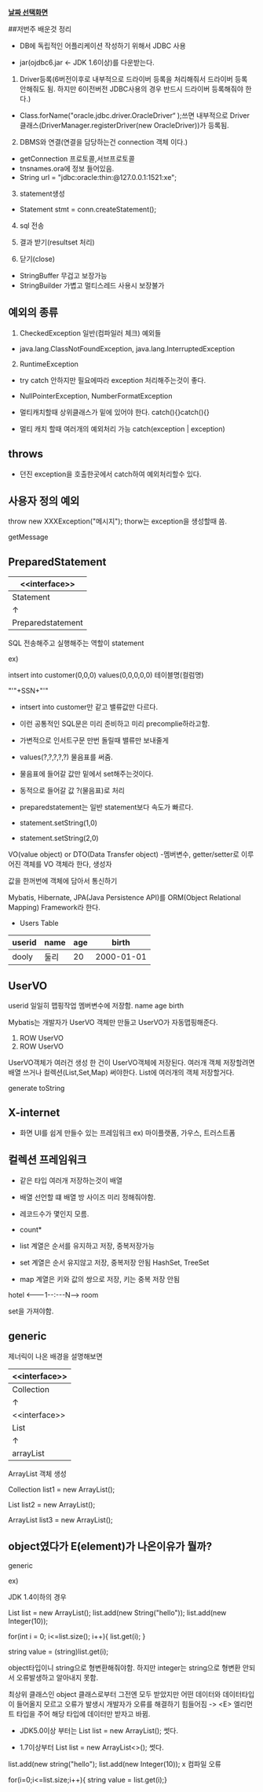 ﻿**[날짜 선택화면](../README.md)**

##저번주 배운것 정리

- DB에 독립적인 어플리케이션 작성하기 위해서 JDBC 사용

- jar(ojdbc6.jar <- JDK 1.6이상)를 다운받는다.



1. Driver등록(6버전이후로 내부적으로 드라이버 등록을 처리해줘서 드라이버 등록 안해줘도 됨. 하지만 6이전버전 JDBC사용의 경우 반드시 드라이버 등록해줘야 한다.)

  - Class.forName("oracle.jdbc.driver.OracleDriver“ );쓰면 내부적으로 Driver 클래스(DriverManager.registerDriver(new OracleDriver))가 등록됨.

2. DBMS와 연결(연결을 담당하는건 connection 객체 이다.)
  - getConnection 프로토콜,서브프로토콜
  - tnsnames.ora에 정보 들어있음.
  - String url = "jdbc:oracle:thin:@127.0.0.1:1521:xe";

3. statement생성
  - Statement stmt = conn.createStatement();

4. sql 전송

5. 결과 받기(resultset 처리)

6. 닫기(close)


- StringBuffer 무겁고 보장가능
- StringBuilder 가볍고 멀티스레드 사용시 보장불가


## 예외의 종류

1. CheckedException 일반(컴파일러 체크) 예외들
  - java.lang.ClassNotFoundException, java.lang.InterruptedException


2. RuntimeException
  - try catch 안하지만 필요에따라 exception 처리해주는것이 좋다.
  - NullPointerException, NumberFormatException

- 멀티캐치할때 상위클래스가 밑에 있어야 한다.
catch(){}catch(){} 

- 멀티 캐치 할때 여러개의 예외처리 가능 catch(exception | exception)

## throws

- 던진 exception을 호출한곳에서 catch하여 예외처리할수 있다.

## 사용자 정의 예외
throw new XXXException("메시지");
thorw는 exception을 생성할때 씀.

getMessage

## PreparedStatement


\<\<interface\>\>|
------------------|
Statement|
  ↑|
Preparedstatement|

SQL 전송해주고 실행해주는 역할이 statement

ex)

intsert into customer(0,0,0)
values(0,0,0,0,0)
테이블명(컬럼명)

"'"+SSN+"'" 

- intsert into customer만 같고 밸류값만 다르다.
- 이런 공통적인 SQL문은 미리 준비하고 미리 precomplie하라고함.

- 가변적으로 인서트구문 만번 돌릴때 밸류만 보내줄게
- values(?,?,?,?,?) 물음표를 써줌.
- 물음표에 들어갈 값만 밑에서 set해주는것이다.
- 동적으로 들어갈 값 ?(물음표)로 처리

- preparedstatement는 일반 statement보다 속도가 빠르다.

- statement.setString(1,0)
- statement.setString(2,0)


VO(value object) or DTO(Data Transfer object)
-멤버변수, getter/setter로 이루어진 객체를 VO 객체라 한다, 생성자

값을 한꺼번에 객체에 담아서 통신하기


Mybatis, Hibernate, JPA(Java Persistence API)를 ORM(Object Relational Mapping) Framework라 한다.

- Users Table

userid|name|age|birth
------|----|----|---------
dooly | 둘리 | 20 | 2000-01-01

UserVO
-------
userid 일일히 맵핑작업 멤버변수에 저장함.
name
age
birth

Mybatis는 개발자가 UserVO 객체만 만들고 UserVO가 자동맵핑해준다.

1. ROW UserVO
2. ROW UserVO

UserVO객체가 여러건 생성
한 건이 UserVO객체에 저장된다.
여러개 객체 저장할려면 배열 쓰거나 컬렉션(List,Set,Map) 써야한다.
List에 여러개의 객체 저장할거다.

generate toString

## X-internet 

- 화면 UI를 쉽게 만들수 있는 프레임워크 ex) 마이플랫폼, 가우스, 트러스트폼

## 컬렉션 프레임워크

- 같은 타입 여러개 저장하는것이 배열

- 배열 선언할 떄 배열 방 사이즈 미리 정해줘야함.

- 레코드수가 몇인지 모름.

- count*

- list 계열은 순서를 유지하고 저장, 중복저장가능
- set 계열은 순서 유지않고 저장, 중복저장 안됨 HashSet, TreeSet
- map 계열은 키와 값의 쌍으로 저장, 키는 중복 저장 안됨

hotel <---1--:---N--> room 

set을 가져야함.

## generic

제너릭이 나온 배경을 설명해보면

\<\<interface\>\>|
-----------------|
Collection|
↑|
\<\<interface\>\>|
List|
↑|
arrayList|

ArrayList 객체 생성

Collection list1 = new ArrayList();

List list2 = new ArrayList();

ArrayList list3 = new ArrayList();

## object였다가 E(element)가 나온이유가 뭘까?

<E> generic

ex)

JDK 1.4이하의 경우

List list = new ArrayList();
list.add(new String("hello"));
list.add(new Integer(10));

for(int i = 0; i<=list.size(); i++){ list.get(i); }

string value = (string)list.get(i);

object타입이니 string으로 형변환해줘야함. 하지만 integer는 string으로 형변환 안되서 오류발생하고 알아내지 못함.

최상위 클래스인 object 클래스로부터 그전엔 모두 받았지만 어떤 데이터와 데이터타입이 들어올지 모르고 오류가 발생시 개발자가 오류를 해결하기 힘들어짐 -> \<E\> 엘리먼트 타입을 주어 해당 타입에 데이터만 받자고 바뀜.

- JDK5.0이상 부터는 List<String> list = new ArrayList<String>(); 썻다.

- 1.7이상부터 List<String> list = new ArrayList<>(); 썻다.

list.add(new string("hello");
list.add(new Integer(10)); x 컴파일 오류

for(i=0;i<=list.size;i++){ string value = list.get(i);}

